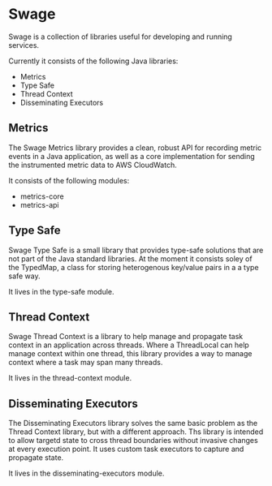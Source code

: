 # Swage

Swage is a collection of libraries useful for developing and running services.

Currently it consists of the following Java libraries:
* Metrics
* Type Safe
* Thread Context
* Disseminating Executors


## Metrics

The Swage Metrics library provides a clean, robust API for recording metric
events in a Java application, as well as a core implementation for sending the
instrumented metric data to AWS CloudWatch.

It consists of the following modules:
* metrics-core
* metrics-api

## Type Safe

Swage Type Safe is a small library that provides type-safe solutions that are
not part of the Java standard libraries.  At the moment it consists soley of
the TypedMap, a class for storing heterogenous key/value pairs in a a type safe
way.

It lives in the type-safe module.


## Thread Context

Swage Thread Context is a library to help manage and propagate task context in
an application across threads.  Where a ThreadLocal can help manage context
within one thread, this library provides a way to manage context where a task
may span many threads.

It lives in the thread-context module.


## Disseminating Executors

The Disseminating Executors library solves the same basic problem as the Thread
Context library, but with a different approach.  Ths library is intended to
allow targetd state to cross thread boundaries without invasive changes at
every execution point.  It uses custom task executors to capture and propagate
state.

It lives in the disseminating-executors module.
